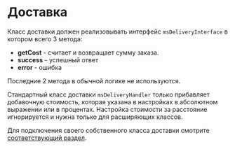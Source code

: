 # Доставка

Класс доставки должен реализовывать интерфейс `msDeliveryInterface` в котором всего 3 метода:

* **getCost** - считает и возвращает сумму заказа.
* **success** - успешный ответ
* **error** - ошибка

Последние 2 метода в обычной логике не используются.

Стандартный класс доставки `msDeliveryHandler` только прибавляет добавочную стоимость, которая указана в настройках в абсолютном выражении или в процентах.
Настройка стоимости за расстояние игнорируется и нужна только для расширяющих классов.

Для подключения своего собственного класса доставки смотрите [соответствующий раздел][1].

[1]: /components/minishop2/development/services/connection

